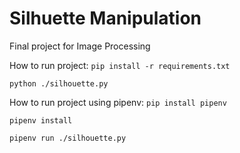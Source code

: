 # Silhuette Manipulation

Final project for Image Processing

How to run project:
`pip install -r requirements.txt`

`python ./silhouette.py`

How to run project using pipenv:
`pip install pipenv`

`pipenv install`

`pipenv run ./silhouette.py`